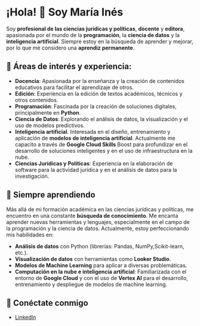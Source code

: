 # ¡Hola! 👋 Soy María Inés

Soy **profesional de las ciencias jurídicas y políticas**, **docente** y **editora**, apasionada por el mundo de la **programación**, la **ciencia de datos** y la **inteligencia artificial**. Siempre estoy en la búsqueda de aprender y mejorar, por lo que me considero una **aprendiz permanente**.

## 🧠 Áreas de interés y experiencia:

- **Docencia**: Apasionada por la enseñanza y la creación de contenidos educativos para facilitar el aprendizaje de otros.
- **Edición**: Experiencia en la edición de textos académicos, técnicos y otros contenidos.
- **Programación**: Fascinada por la creación de soluciones digitales, principalmente en **Python**.
- **Ciencia de Datos**: Explorando el análisis de datos, la visualización y el uso de modelos predictivos.
- **Inteligencia artificial**. Interesada en el diseño, entrenamiento y aplicación de **modelos de inteligencia artificial**. Actualmente me capacito a través de **Google Cloud Skills** Boost para profundizar en el desarrollo de soluciones inteligentes y en el uso de infraestructura en la nube.
- **Ciencias Jurídicas y Políticas**: Experiencia en la elaboración de software para la actividad jurídica y en el análisis de datos para la investigación.

## 🌱 Siempre aprendiendo

Más allá de mi formación académica en las ciencias jurídicas y políticas, me encuentro en una constante **búsqueda de conocimiento**. Me encanta aprender nuevas herramientas y lenguajes, especialmente en el campo de la programación y la ciencia de datos. Actualmente, estoy perfeccionando mis habilidades en:

- **Análisis de datos** con Python (librerías: Pandas, NumPy,Scikit-learn, etc.).
- **Visualización de datos** con herramientas como **Looker Studio**.
- **Modelos de Machine Learning** para aplicar a diversas problemáticas.
- **Computación en la nube e inteligencia artificial**: Familiarizada con el entorno de **Google Cloud** y con el uso de **Vertex AI** para el desarrollo, entrenamiento y despliegue de modelos de machine learning.

## 🔗 Conéctate conmigo
- [LinkedIn](https://www.linkedin.com/in/mariainesabarrateguif)
